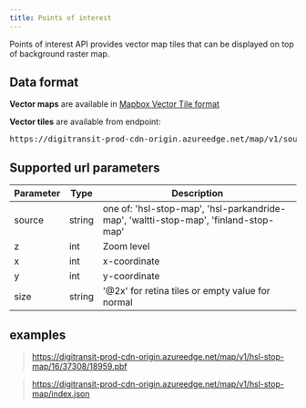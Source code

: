 ```yaml
---
title: Points of interest
---
```


Points of interest API provides vector map tiles that can be displayed on top of background raster map.

## Data format

**Vector maps** are available in [Mapbox Vector Tile format](https://github.com/mapbox/vector-tile-spec)

**Vector tiles** are available from endpoint:

<pre>https://digitransit-prod-cdn-origin.azureedge.net/map/v1/source/:z/:x/:y.pbf</pre>

## Supported url parameters

| Parameter     | Type           | Description                                              |
|---------------|----------------|----------------------------------------------------------|
| source        | string         | one of: 'hsl-stop-map', 'hsl-parkandride-map', 'waltti-stop-map', 'finland-stop-map'
| z             | int            | Zoom level
| x             | int            | x-coordinate
| y             | int            | y-coordinate
| size          | string         | '@2x' for retina tiles or empty value for normal

## examples

> https://digitransit-prod-cdn-origin.azureedge.net/map/v1/hsl-stop-map/16/37308/18959.pbf

> https://digitransit-prod-cdn-origin.azureedge.net/map/v1/hsl-stop-map/index.json
